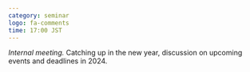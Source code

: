 ```yaml
---
category: seminar
logo: fa-comments
time: 17:00 JST
---
```


*Internal meeting.*  Catching up in the new year, discussion on
upcoming events and deadlines in 2024.
